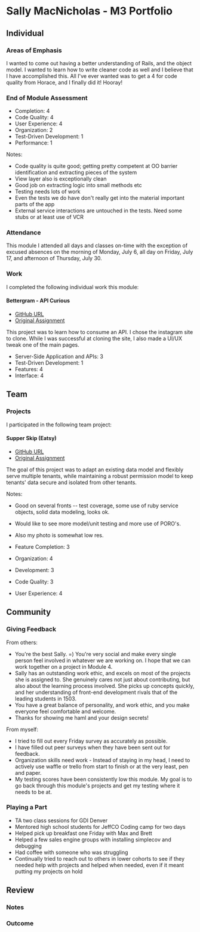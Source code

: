 # Sally MacNicholas - M3 Portfolio

## Individual

### Areas of Emphasis

I wanted to come out having a better understanding of Rails, 
and the object model. I wanted to learn how to write cleaner code as well
and I believe that I have accomplished this. All I've ever wanted was to
get a 4 for code quality from Horace, and I finally did it! Hooray!

### End of Module Assessment

* Completion: 4
* Code Quality: 4
* User Experience: 4
* Organization: 2
* Test-Driven Development: 1
* Performance: 1

Notes:
* Code quality is quite good; getting pretty competent at OO barrier identification and extracting pieces of the system
* View layer also is exceptionally clean
* Good job on extracting logic into small methods etc
* Testing needs lots of work
* Even the tests we do have don't really get into the material important parts of the app
* External service interactions are untouched in the tests. Need some stubs or at least use of VCR


### Attendance

This module I attended all days and classes on-time with the exception of
excused absences on the morning of Monday, July 6,
all day on Friday, July 17, and afternoon of Thursday, July 30.

### Work

I completed the following individual work this module:

#### Bettergram - API Curious

* [GitHub URL](https://github.com/sallymacnicholas/bettergram)
* [Original Assignment](https://github.com/turingschool/curriculum/blob/master/source/projects/apicurious.markdown)

This project was to learn how to consume an API. I chose the instagram site to clone.
While I was successful at cloning the site, I also made a UI/UX tweak one of the main pages.

* Server-Side Application and APIs: 3
* Test-Driven Development: 1
* Features: 4
* Interface: 4

## Team

### Projects

I participated in the following team project:
  
#### Supper Skip (Eatsy)

* [GitHub URL](https://github.com/sallymacnicholas/supper_skip)
* [Original Assignment](https://github.com/turingschool/curriculum/blob/master/source/projects/supper_skip.markdown)

The goal of this project was to adapt an existing data model and flexibly serve multiple tenants,
while maintaining a robust permission model to keep tenants' data secure and isolated
from other tenants.

Notes:
* Good on several fronts -- test coverage, some use of ruby service objects, solid data modeling, looks ok. 
* Would like to see more model/unit testing and more use of PORO's.
* Also my photo is somewhat low res.

* Feature Completion: 3
* Organization: 4
* Development: 3
* Code Quality: 3
* User Experience: 4


## Community

### Giving Feedback

From others:
* You're the best Sally. =) You're very social and make every single person feel involved in whatever we are working on. I hope that we can work together on a project in Module 4.
* Sally has an outstanding work ethic, and excels on most of the projects she is assigned to. She genuinely cares not just about contributing, but also about the learning process involved. She picks up concepts quickly, and her understanding of front-end development rivals that of the leading students in 1503.
* You have a great balance of personality, and work ethic, and you make everyone feel comfortable and welcome.
* Thanks for showing me haml and your design secrets!

From myself:
* I tried to fill out every Friday survey as accurately as possible.
* I have filled out peer surveys when they have been sent out for feedback.
* Organization skills need work - Instead of staying in my head, I need to actively use waffle or trello from start to finish or at the very least, pen and paper.
* My testing scores have been consistently low this module. My goal is to go back through this module's projects and get my testing where it needs to be at.

### Playing a Part

* TA two class sessions for GDI Denver
* Mentored high school students for JeffCO Coding camp for two days
* Helped pick up breakfast one Friday with Max and Brett
* Helped a few sales engine groups with installing simplecov and debugging
* Had coffee with someone who was struggling
* Continually tried to reach out to others in lower cohorts to see if they needed help
  with projects and helped when needed, even if it meant putting my projects on hold

## Review

### Notes


### Outcome


